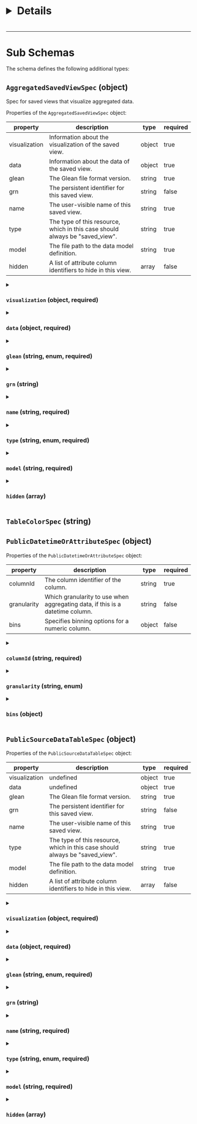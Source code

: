 # <details>


<summary>

#

</summary>

</details>

---

# Sub Schemas

The schema defines the following additional types:

## `AggregatedSavedViewSpec` (object)

Spec for saved views that visualize aggregated data.

Properties of the `AggregatedSavedViewSpec` object:

|property|description|type|required|
|---|---|---|---|
|visualization|Information about the visualization of the saved view.|object|true|
|data|Information about the data of the saved view.|object|true|
|glean|The Glean file format version.|string|true|
|grn|The persistent identifier for this saved view.|string|false|
|name|The user-visible name of this saved view.|string|true|
|type|The type of this resource, which in this case should always be "saved_view".|string|true|
|model|The file path to the data model definition.|string|true|
|hidden|A list of attribute column identifiers to hide in this view.|array|false|


<details>


<summary>

### `visualization` (object, required)

</summary>

Information about the visualization of the saved view.

Properties of the `visualization` object:

|property|description|type|required|
|---|---|---|---|
|chartType|The chart type.|string|true|
|colorPalette|The file path to the color palette definition.|string|false|
|showOther|Flag indicating whether unfiltered items should be displayed in an "Other" group when a breakout is active.|boolean|false|
|stack|The stacking type, when using an "area", "bar", or "line" chart).|string|false|
|showAxisLabels|Whether to show the axis labels when using an "area", "bar", or "line" chart|boolean|false|
|missingValuesBehavior|Whether to show missing values for a "bar" chart|string|false|
|legend|The position of the chart legend when using an "area", "bar", "line" or horizontal bar chart|string|false|
|tableColor|A gradient table color to be used in conjunction with table calculations in a "pivot" chart|string|false|
|padding|The amount of table padding to apply in a "pivot" or "table" chart|string|false|
|showBarLabels|Whether to show labels in a "horizontal bar" chart|boolean|false|
|tableVisualization|Cell visualizations for table or pivot charts|array|false|
|tableCellFormatting|Cell formatting for table or pivot charts|array|false|


<details>


<summary>

#### `chartType` (string, enum, required)

</summary>

The chart type.

This element must be one of the following enum values:

* `area`
* `bar`
* `line`
* `pivot`
* `table`

</details>

<details>


<summary>

#### `colorPalette` (string)

</summary>

The file path to the color palette definition.

</details>

<details>


<summary>

#### `showOther` (boolean)

</summary>

Flag indicating whether unfiltered items should be displayed in an "Other" group when a breakout is active.

</details>

<details>


<summary>

#### `stack` (string, enum)

</summary>

The stacking type, when using an "area", "bar", or "line" chart).

This element must be one of the following enum values:

* `stack`
* `stack100pct`
* `unstack`

</details>

<details>


<summary>

#### `showAxisLabels` (boolean)

</summary>

Whether to show the axis labels when using an "area", "bar", or "line" chart

</details>

<details>


<summary>

#### `missingValuesBehavior` (string, enum)

</summary>

Whether to show missing values for a "bar" chart

This element must be one of the following enum values:

* `hide`
* `show`

</details>

<details>


<summary>

#### `legend` (string, enum)

</summary>

The position of the chart legend when using an "area", "bar", "line" or horizontal bar chart

This element must be one of the following enum values:

* `bottom`
* `left`
* `none`
* `right`
* `top`

</details>

<details>


<summary>

#### `tableColor` (string, enum)

</summary>

A gradient table color to be used in conjunction with table calculations in a "pivot" chart

This element must be one of the following enum values:

* `blue`
* `green`
* `none`
* `red`

</details>

<details>


<summary>

#### `padding` (string, enum)

</summary>

The amount of table padding to apply in a "pivot" or "table" chart

This element must be one of the following enum values:

* `compact`
* `default`

</details>

<details>


<summary>

#### `showBarLabels` (boolean)

</summary>

Whether to show labels in a "horizontal bar" chart

</details>

<details>


<summary>

#### `tableVisualization` (array)

</summary>

Cell visualizations for table or pivot charts

The elements of the array must match *at least one* of the following properties:

<details>


<summary>

#### `tableVisualizatio` (object)

</summary>

Properties of the `tableVisualizatio` object:

|property|description|type|required|
|---|---|---|---|
|calculation|undefined|string|true|
|columnId|undefined|string|false|
|type|undefined|string|true|
|maxWidthPixels|undefined|number|true|
|heightPixels|undefined|number|true|
|labelPlacement|undefined|string|true|


<details>


<summary>

##### `calculation` (string, enum, required)

</summary>

This element must be one of the following enum values:

* `columnPercentMax`
* `columnPercentTotal`
* `rowPercentMax`
* `rowPercentTotal`

</details>

<details>


<summary>

##### `columnId` (string)

</summary>

</details>

<details>


<summary>

##### `type` (string, enum, required)

</summary>

This element must be one of the following enum values:

* `bar`

</details>

<details>


<summary>

##### `maxWidthPixels` (number, required)

</summary>

</details>

<details>


<summary>

##### `heightPixels` (number, required)

</summary>

</details>

<details>


<summary>

##### `labelPlacement` (string, enum, required)

</summary>

This element must be one of the following enum values:

* `floating`
* `none`
* `right`

</details>

</details>

<details>


<summary>

#### `tableVisualizatio` (object)

</summary>

Properties of the `tableVisualizatio` object:

|property|description|type|required|
|---|---|---|---|
|calculation|undefined|string|true|
|metricFormulaName|undefined|string|false|
|type|undefined|string|true|
|maxWidthPixels|undefined|number|true|
|heightPixels|undefined|number|true|
|labelPlacement|undefined|string|true|


<details>


<summary>

##### `calculation` (string, enum, required)

</summary>

This element must be one of the following enum values:

* `columnPercentMax`
* `columnPercentTotal`
* `rowPercentMax`
* `rowPercentTotal`

</details>

<details>


<summary>

##### `metricFormulaName` (string)

</summary>

</details>

<details>


<summary>

##### `type` (string, enum, required)

</summary>

This element must be one of the following enum values:

* `bar`

</details>

<details>


<summary>

##### `maxWidthPixels` (number, required)

</summary>

</details>

<details>


<summary>

##### `heightPixels` (number, required)

</summary>

</details>

<details>


<summary>

##### `labelPlacement` (string, enum, required)

</summary>

This element must be one of the following enum values:

* `floating`
* `none`
* `right`

</details>

</details>

</details>

<details>


<summary>

#### `tableCellFormatting` (array)

</summary>

Cell formatting for table or pivot charts

The elements of the array must match *at least one* of the following properties:

<details>


<summary>

#### `tableCellFormattin` (object)

</summary>

Properties of the `tableCellFormattin` object:

|property|description|type|required|
|---|---|---|---|
|calculation|undefined|string|true|
|columnId|undefined|string|false|
|color|undefined|TableColorSpec|true|
|showPercentage|undefined|boolean|false|


<details>


<summary>

##### `calculation` (string, enum, required)

</summary>

This element must be one of the following enum values:

* `columnPercentMax`
* `columnPercentTotal`
* `rowPercentMax`
* `rowPercentTotal`

</details>

<details>


<summary>

##### `columnId` (string)

</summary>

</details>

<details>


<summary>

##### `color` (TableColorSpec, required)

</summary>

</details>

<details>


<summary>

##### `showPercentage` (boolean)

</summary>

</details>

</details>

<details>


<summary>

#### `tableCellFormattin` (object)

</summary>

Properties of the `tableCellFormattin` object:

|property|description|type|required|
|---|---|---|---|
|calculation|undefined|string|true|
|metricFormulaName|undefined|string|false|
|color|undefined|TableColorSpec|true|
|showPercentage|undefined|boolean|false|


<details>


<summary>

##### `calculation` (string, enum, required)

</summary>

This element must be one of the following enum values:

* `columnPercentMax`
* `columnPercentTotal`
* `rowPercentMax`
* `rowPercentTotal`

</details>

<details>


<summary>

##### `metricFormulaName` (string)

</summary>

</details>

<details>


<summary>

##### `color` (TableColorSpec, required)

</summary>

</details>

<details>


<summary>

##### `showPercentage` (boolean)

</summary>

</details>

</details>

</details>

</details>

<details>


<summary>

### `data` (object, required)

</summary>

Information about the data of the saved view.

Properties of the `data` object:

|property|description|type|required|
|---|---|---|---|
|x|One or more columns to use as the x axis in the visualization. (Specifying multiple columns is only applicable when using a Table visualization.)|undefined|true|
|y|One or more columns to use as the y axis in the visualization. (Specifying multiple columns is only applicable when using a Table visualization.)|undefined|true|
|breakout|Specifies a color breakout to display in the visualization.|object|false|
|trellis|Specifies a trellis breakout to display in the visualization.|object|false|
|filters|Specifies filters that are applied by default in this view.|array|false|
|sort|Specifies column sorts for tables.|array|false|


<details>


<summary>

#### `x` (, required)

</summary>

One or more columns to use as the x axis in the visualization. (Specifying multiple columns is only applicable when using a Table visualization.)

</details>

<details>


<summary>

#### `y` (, required)

</summary>

One or more columns to use as the y axis in the visualization. (Specifying multiple columns is only applicable when using a Table visualization.)

</details>

<details>


<summary>

#### `breakout` (object)

</summary>

Specifies a color breakout to display in the visualization.

Properties of the `breakout` object:

|property|description|type|required|
|---|---|---|---|
|columnId|The column identifier of the column used for the breakout.|string|true|
|groups|The list of values to group by.|array|true|


<details>


<summary>

##### `columnId` (string, required)

</summary>

The column identifier of the column used for the breakout.

</details>

<details>


<summary>

##### `groups` (array, required)

</summary>

The list of values to group by.

The object is an array with all elements of the type `object`.

The array object has the following properties:

|property|description|type|required|
|---|---|---|---|
|key|The value to group by.|null,string,number,boolean|true|
|index|The ordering to use when displaying this group (starting with 0).|number|false|
|color|The color of this breakout group|null,string|false|


<details>


<summary>

###### `key` (null,string,number,boolean, required)

</summary>

The value to group by.

</details>

<details>


<summary>

###### `index` (number)

</summary>

The ordering to use when displaying this group (starting with 0).

</details>

<details>


<summary>

###### `color` (null,string)

</summary>

The color of this breakout group

</details>

</details>

</details>

<details>


<summary>

#### `trellis` (object)

</summary>

Specifies a trellis breakout to display in the visualization.

Properties of the `trellis` object:

|property|description|type|required|
|---|---|---|---|
|columnId|The column identifier of the column used for the breakout.|string|true|
|showOther|If true, will collect any values not in `groups` under an "Other" group. Defaults to `true`.|boolean|false|
|groups|The list of values to group by.|array|true|


<details>


<summary>

##### `columnId` (string, required)

</summary>

The column identifier of the column used for the breakout.

</details>

<details>


<summary>

##### `showOther` (boolean)

</summary>

If true, will collect any values not in `groups` under an "Other" group. Defaults to `true`.

</details>

<details>


<summary>

##### `groups` (array, required)

</summary>

The list of values to group by.

The object is an array with all elements of the type `object`.

The array object has the following properties:

|property|description|type|required|
|---|---|---|---|
|key|The value to group by.|null,string,boolean|true|


<details>


<summary>

###### `key` (null,string,boolean, required)

</summary>

The value to group by.

</details>

</details>

</details>

<details>


<summary>

#### `filters` (array)

</summary>

Specifies filters that are applied by default in this view.

The elements of the array must match *at least one* of the following properties:

<details>


<summary>

#### `filter` (object)

</summary>

Properties of the `filter` object:

|property|description|type|required|
|---|---|---|---|
|gt|undefined|null,string,number|true|
|columnId|undefined|string|true|


<details>


<summary>

##### `gt` (null,string,number, required)

</summary>

</details>

<details>


<summary>

##### `columnId` (string, required)

</summary>

</details>

</details>

<details>


<summary>

#### `filter` (object)

</summary>

Properties of the `filter` object:

|property|description|type|required|
|---|---|---|---|
|gte|undefined|undefined|true|
|columnId|undefined|string|true|


<details>


<summary>

##### `gte` (, required)

</summary>

</details>

<details>


<summary>

##### `columnId` (string, required)

</summary>

</details>

</details>

<details>


<summary>

#### `filter` (object)

</summary>

Properties of the `filter` object:

|property|description|type|required|
|---|---|---|---|
|lt|undefined|undefined|true|
|columnId|undefined|string|true|


<details>


<summary>

##### `lt` (, required)

</summary>

</details>

<details>


<summary>

##### `columnId` (string, required)

</summary>

</details>

</details>

<details>


<summary>

#### `filter` (object)

</summary>

Properties of the `filter` object:

|property|description|type|required|
|---|---|---|---|
|lte|undefined|null,string,number|true|
|columnId|undefined|string|true|


<details>


<summary>

##### `lte` (null,string,number, required)

</summary>

</details>

<details>


<summary>

##### `columnId` (string, required)

</summary>

</details>

</details>

<details>


<summary>

#### `filter` (object)

</summary>

Properties of the `filter` object:

|property|description|type|required|
|---|---|---|---|
|contains|undefined|string|true|
|columnId|undefined|string|true|


<details>


<summary>

##### `contains` (string, required)

</summary>

</details>

<details>


<summary>

##### `columnId` (string, required)

</summary>

</details>

</details>

<details>


<summary>

#### `filter` (object)

</summary>

Properties of the `filter` object:

|property|description|type|required|
|---|---|---|---|
|range|undefined|undefined|true|
|columnId|undefined|string|true|


<details>


<summary>

##### `range` (, required)

</summary>

</details>

<details>


<summary>

##### `columnId` (string, required)

</summary>

</details>

</details>

<details>


<summary>

#### `filter` (object)

</summary>

Properties of the `filter` object:

|property|description|type|required|
|---|---|---|---|
|values|undefined|undefined|true|
|columnId|undefined|string|true|


<details>


<summary>

##### `values` (, required)

</summary>

</details>

<details>


<summary>

##### `columnId` (string, required)

</summary>

</details>

</details>

<details>


<summary>

#### `filter` (object)

</summary>

Properties of the `filter` object:

|property|description|type|required|
|---|---|---|---|
|excludeValues|undefined|undefined|true|
|columnId|undefined|string|true|


<details>


<summary>

##### `excludeValues` (, required)

</summary>

</details>

<details>


<summary>

##### `columnId` (string, required)

</summary>

</details>

</details>

</details>

<details>


<summary>

#### `sort` (array)

</summary>

Specifies column sorts for tables.

The elements of the array must match *at least one* of the following properties:

<details>


<summary>

#### `sor` (object)

</summary>

Properties of the `sor` object:

|property|description|type|required|
|---|---|---|---|
|order|undefined|string|true|
|columnId|undefined|string|true|


<details>


<summary>

##### `order` (string, enum, required)

</summary>

This element must be one of the following enum values:

* `asc`
* `desc`

</details>

<details>


<summary>

##### `columnId` (string, required)

</summary>

</details>

</details>

<details>


<summary>

#### `sor` (object)

</summary>

Properties of the `sor` object:

|property|description|type|required|
|---|---|---|---|
|order|undefined|string|true|
|metricFormulaName|undefined|string|true|


<details>


<summary>

##### `order` (string, enum, required)

</summary>

This element must be one of the following enum values:

* `asc`
* `desc`

</details>

<details>


<summary>

##### `metricFormulaName` (string, required)

</summary>

</details>

</details>

</details>

</details>

<details>


<summary>

### `glean` (string, enum, required)

</summary>

The Glean file format version.

This element must be one of the following enum values:

* `1.0`

</details>

<details>


<summary>

### `grn` (string)

</summary>

The persistent identifier for this saved view.

</details>

<details>


<summary>

### `name` (string, required)

</summary>

The user-visible name of this saved view.

</details>

<details>


<summary>

### `type` (string, enum, required)

</summary>

The type of this resource, which in this case should always be "saved_view".

This element must be one of the following enum values:

* `saved_view`

</details>

<details>


<summary>

### `model` (string, required)

</summary>

The file path to the data model definition.

</details>

<details>


<summary>

### `hidden` (array)

</summary>

A list of attribute column identifiers to hide in this view.

The object is an array with all elements of the type `string`.

</details>

## `TableColorSpec` (string)

## `PublicDatetimeOrAttributeSpec` (object)

Properties of the `PublicDatetimeOrAttributeSpec` object:

|property|description|type|required|
|---|---|---|---|
|columnId|The column identifier of the column.|string|true|
|granularity|Which granularity to use when aggregating data, if this is a datetime column.|string|false|
|bins|Specifies binning options for a numeric column.|object|false|


<details>


<summary>

### `columnId` (string, required)

</summary>

The column identifier of the column.

</details>

<details>


<summary>

### `granularity` (string, enum)

</summary>

Which granularity to use when aggregating data, if this is a datetime column.

This element must be one of the following enum values:

* `day`
* `hour`
* `minute`
* `month`
* `quarter`
* `second`
* `week`
* `year`

</details>

<details>


<summary>

### `bins` (object)

</summary>

Specifies binning options for a numeric column.

Properties of the `bins` object:

|property|description|type|required|
|---|---|---|---|
|binWidth|The bin width for grouping data from this column.|number|true|
|binsEnabled|If binsEnabled is omitted, bins will still be enabled.|boolean|false|


<details>


<summary>

#### `binWidth` (number, required)

</summary>

The bin width for grouping data from this column.

</details>

<details>


<summary>

#### `binsEnabled` (boolean)

</summary>

If binsEnabled is omitted, bins will still be enabled.

</details>

</details>

## `PublicSourceDataTableSpec` (object)

Properties of the `PublicSourceDataTableSpec` object:

|property|description|type|required|
|---|---|---|---|
|visualization|undefined|object|true|
|data|undefined|object|true|
|glean|The Glean file format version.|string|true|
|grn|The persistent identifier for this saved view.|string|false|
|name|The user-visible name of this saved view.|string|true|
|type|The type of this resource, which in this case should always be "saved_view".|string|true|
|model|The file path to the data model definition.|string|true|
|hidden|A list of attribute column identifiers to hide in this view.|array|false|


<details>


<summary>

### `visualization` (object, required)

</summary>

Properties of the `visualization` object:

|property|description|type|required|
|---|---|---|---|
|chartType|undefined|string|true|


<details>


<summary>

#### `chartType` (string, enum, required)

</summary>

This element must be one of the following enum values:

* `source_data_table`

</details>

</details>

<details>


<summary>

### `data` (object, required)

</summary>

Properties of the `data` object:

|property|description|type|required|
|---|---|---|---|
|y|A metric, if specified, that will be used in the metric on the sidebar.|undefined|undefined|
|limit|Specifies how many records to load and show. Only supported by the source_data_table visualization.|number|undefined|
|filters|Specifies filters that are applied by default in this view.|array|undefined|


<details>


<summary>

#### `y`

</summary>

A metric, if specified, that will be used in the metric on the sidebar.

</details>

<details>


<summary>

#### `limit` (number)

</summary>

Specifies how many records to load and show. Only supported by the source_data_table visualization.

</details>

<details>


<summary>

#### `filters` (array)

</summary>

Specifies filters that are applied by default in this view.

The elements of the array must match *at least one* of the following properties:

<details>


<summary>

#### `filter` (object)

</summary>

Properties of the `filter` object:

|property|description|type|required|
|---|---|---|---|
|gt|undefined|null,string,number|true|
|columnId|undefined|string|true|


<details>


<summary>

##### `gt` (null,string,number, required)

</summary>

</details>

<details>


<summary>

##### `columnId` (string, required)

</summary>

</details>

</details>

<details>


<summary>

#### `filter` (object)

</summary>

Properties of the `filter` object:

|property|description|type|required|
|---|---|---|---|
|gte|undefined|undefined|true|
|columnId|undefined|string|true|


<details>


<summary>

##### `gte` (, required)

</summary>

</details>

<details>


<summary>

##### `columnId` (string, required)

</summary>

</details>

</details>

<details>


<summary>

#### `filter` (object)

</summary>

Properties of the `filter` object:

|property|description|type|required|
|---|---|---|---|
|lt|undefined|undefined|true|
|columnId|undefined|string|true|


<details>


<summary>

##### `lt` (, required)

</summary>

</details>

<details>


<summary>

##### `columnId` (string, required)

</summary>

</details>

</details>

<details>


<summary>

#### `filter` (object)

</summary>

Properties of the `filter` object:

|property|description|type|required|
|---|---|---|---|
|lte|undefined|null,string,number|true|
|columnId|undefined|string|true|


<details>


<summary>

##### `lte` (null,string,number, required)

</summary>

</details>

<details>


<summary>

##### `columnId` (string, required)

</summary>

</details>

</details>

<details>


<summary>

#### `filter` (object)

</summary>

Properties of the `filter` object:

|property|description|type|required|
|---|---|---|---|
|contains|undefined|string|true|
|columnId|undefined|string|true|


<details>


<summary>

##### `contains` (string, required)

</summary>

</details>

<details>


<summary>

##### `columnId` (string, required)

</summary>

</details>

</details>

<details>


<summary>

#### `filter` (object)

</summary>

Properties of the `filter` object:

|property|description|type|required|
|---|---|---|---|
|range|undefined|undefined|true|
|columnId|undefined|string|true|


<details>


<summary>

##### `range` (, required)

</summary>

</details>

<details>


<summary>

##### `columnId` (string, required)

</summary>

</details>

</details>

<details>


<summary>

#### `filter` (object)

</summary>

Properties of the `filter` object:

|property|description|type|required|
|---|---|---|---|
|values|undefined|undefined|true|
|columnId|undefined|string|true|


<details>


<summary>

##### `values` (, required)

</summary>

</details>

<details>


<summary>

##### `columnId` (string, required)

</summary>

</details>

</details>

<details>


<summary>

#### `filter` (object)

</summary>

Properties of the `filter` object:

|property|description|type|required|
|---|---|---|---|
|excludeValues|undefined|undefined|true|
|columnId|undefined|string|true|


<details>


<summary>

##### `excludeValues` (, required)

</summary>

</details>

<details>


<summary>

##### `columnId` (string, required)

</summary>

</details>

</details>

</details>

</details>

<details>


<summary>

### `glean` (string, enum, required)

</summary>

The Glean file format version.

This element must be one of the following enum values:

* `1.0`

</details>

<details>


<summary>

### `grn` (string)

</summary>

The persistent identifier for this saved view.

</details>

<details>


<summary>

### `name` (string, required)

</summary>

The user-visible name of this saved view.

</details>

<details>


<summary>

### `type` (string, enum, required)

</summary>

The type of this resource, which in this case should always be "saved_view".

This element must be one of the following enum values:

* `saved_view`

</details>

<details>


<summary>

### `model` (string, required)

</summary>

The file path to the data model definition.

</details>

<details>


<summary>

### `hidden` (array)

</summary>

A list of attribute column identifiers to hide in this view.

The object is an array with all elements of the type `string`.

</details>